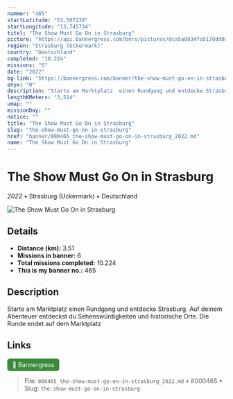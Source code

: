 ```yaml
---
nummer: "465"
startLatitude: "53,507239"
startLongitude: "13,745734"
titel: "The Show Must Go On in Strasburg"
picture: "https://api.bannergress.com/bnrs/pictures/dca5a0834fa517ddd0a5056ad3859e8c"
region: "Strasburg (Uckermark)"
country: "Deutschland"
completed: "10.224"
missions: "6"
date: "2022"
bg-link: "https://bannergress.com/banner/the-show-must-go-on-in-strasburg-2d82"
onyx: "0"
description: "Starte am Marktplatz  einen Rundgang und entdecke Strasburg. Auf deinem Abenteuer entdeckst du Sehenswürdigkeiten und historische Orte. Die Runde endet auf dem Marktplatz"
lengthKMeters: "3,514"
umap: ""
missionDay: ""
notice: ""
title: "The Show Must Go On in Strasburg"
slug: "the-show-must-go-on-in-strasburg"
href: "banner/000465_the-show-must-go-on-in-strasburg_2022.md"
name: "The Show Must Go On in Strasburg"
---
```

# The Show Must Go On in Strasburg

*2022* • Strasburg (Uckermark) • Deutschland

![The Show Must Go On in Strasburg](https://api.bannergress.com/bnrs/pictures/dca5a0834fa517ddd0a5056ad3859e8c)



## Details
- **Distance (km):** 3.51
- **Missions in banner:** 6
- **Total missions completed:** 10.224
- **This is my banner no.:** 465



## Description
Starte am Marktplatz  einen Rundgang und entdecke Strasburg. Auf deinem Abenteuer entdeckst du Sehenswürdigkeiten und historische Orte. Die Runde endet auf dem Marktplatz



## Links
<a href="https://bannergress.com/banner/the-show-must-go-on-in-strasburg-2d82" target="_blank" style="display:inline-block;margin-right:8px;padding:6px 12px;background:#3c8b3c;color:#fff;text-decoration:none;border-radius:6px;">🔗 Bannergress</a>



> File: `000465_the-show-must-go-on-in-strasburg_2022.md`
> • #000465
> • Slug: `the-show-must-go-on-in-strasburg`
